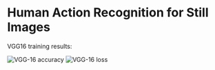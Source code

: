 # Human Action Recognition for Still Images

VGG16 training results:

![VGG-16 accuracy](images/vgg16_acc.png) ![VGG-16 loss](images/vgg16_loss.png)
